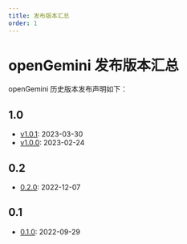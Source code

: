```yaml
---
title: 发布版本汇总
order: 1
---
```



# openGemini 发布版本汇总

openGemini 历史版本发布声明如下：

## 1.0

- [v1.0.1](https://github.com/openGemini/openGemini/releases/tag/v1.0.1): 2023-03-30
- [v1.0.0](https://github.com/openGemini/openGemini/releases/tag/v1.0.0): 2023-02-24

## 0.2

- [0.2.0](https://github.com/openGemini/openGemini/releases/tag/v0.2.0): 2022-12-07

## 0.1

- [0.1.0](https://github.com/openGemini/openGemini/releases/tag/v0.1.0): 2022-09-29
